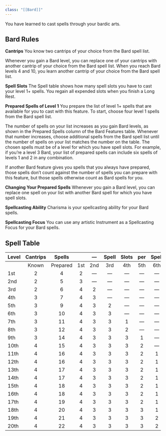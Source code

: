 ```yaml
---
class: "[[Bard]]"
---
```

You have learned to cast spells through your bardic arts.
## Bard Rules

**Cantrips**
You know two cantrips of your choice from the Bard spell list.

Whenever you gain a Bard level, you can replace one of your cantrips with another cantrip of your choice from the Bard spell list. When you reach Bard levels 4 and 10, you learn another cantrip of your choice from the Bard spell list.

**Spell Slots**
The Spell table shows how many spell slots you have to cast your level 1+ spells. You regain all expended slots when you finish a Long Rest.

**Prepared Spells of Level 1**
You prepare the list of level 1+ spells that are available for you to cast with this feature. To start, choose four level 1 spells from the Bard spell list.

The number of spells on your list increases as you gain Bard levels, as shown in the Prepared Spells column of the Bard Features table. Whenever that number increases, choose additional spells from the Bard spell list until the number of spells on your list matches the number on the table. The chosen spells must be of a level for which you have spell slots. For example, if you’re a level 3 Bard, your list of prepared spells can include six spells of levels 1 and 2 in any combination.

If another Bard feature gives you spells that you always have prepared, those spells don’t count against the number of spells you can prepare with this feature, but those spells otherwise count as Bard spells for you.

**Changing Your Prepared Spells**
Whenever you gain a Bard level, you can replace one spell on your list with another Bard spell for which you have spell slots.

**Spellcasting Ability**
Charisma is your spellcasting ability for your Bard spells.

**Spellcasting Focus**
You can use any artistic Instrument as a Spellcasting Focus for your Bard spells.
## Spell Table

| Level | Cantrips  <br> | Spells  <br> |     |  —  | Spell | Slots | per | Spell | Level |  —  |     |
| ----- | :------------: | :----------: | :-: | :-: | :---: | :---: | :-: | :---: | :---: | :-: | :-: |
|       |     Known      |   Prepared   | 1st | 2nd |  3rd  |  4th  | 5th |  6th  |  7th  | 8th | 9th |
| 1st   |       2        |      4       |  2  |  —  |   —   |   —   |  —  |   —   |   —   |  —  |  —  |
| 2nd   |       2        |      5       |  3  |  —  |   —   |   —   |  —  |   —   |   —   |  —  |  —  |
| 3rd   |       2        |      6       |  4  |  2  |   —   |   —   |  —  |   —   |   —   |  —  |  —  |
| 4th   |       3        |      7       |  4  |  3  |   —   |   —   |  —  |   —   |   —   |  —  |  —  |
| 5th   |       3        |      9       |  4  |  3  |   2   |   —   |  —  |   —   |   —   |  —  |  —  |
| 6th   |       3        |      10      |  4  |  3  |   3   |   —   |  —  |   —   |   —   |  —  |  —  |
| 7th   |       3        |      11      |  4  |  3  |   3   |   1   |  —  |   —   |   —   |  —  |  —  |
| 8th   |       3        |      12      |  4  |  3  |   3   |   2   |  —  |   —   |   —   |  —  |  —  |
| 9th   |       3        |      14      |  4  |  3  |   3   |   3   |  1  |   —   |   —   |  —  |  —  |
| 10th  |       4        |      15      |  4  |  3  |   3   |   3   |  2  |   —   |   —   |  —  |  —  |
| 11th  |       4        |      16      |  4  |  3  |   3   |   3   |  2  |   1   |   —   |  —  |  —  |
| 12th  |       4        |      16      |  4  |  3  |   3   |   3   |  2  |   1   |   —   |  —  |  —  |
| 13th  |       4        |      17      |  4  |  3  |   3   |   3   |  2  |   1   |   1   |  —  |  —  |
| 14th  |       4        |      17      |  4  |  3  |   3   |   3   |  2  |   1   |   1   |  —  |  —  |
| 15th  |       4        |      18      |  4  |  3  |   3   |   3   |  2  |   1   |   1   |  1  |  —  |
| 16th  |       4        |      18      |  4  |  3  |   3   |   3   |  2  |   1   |   1   |  1  |  —  |
| 17th  |       4        |      19      |  4  |  3  |   3   |   3   |  2  |   1   |   1   |  1  |  1  |
| 18th  |       4        |      20      |  4  |  3  |   3   |   3   |  3  |   1   |   1   |  1  |  1  |
| 19th  |       4        |      21      |  4  |  3  |   3   |   3   |  3  |   2   |   1   |  1  |  1  |
| 20th  |       4        |      22      |  4  |  3  |   3   |   3   |  3  |   2   |   2   |  1  |  1  |
